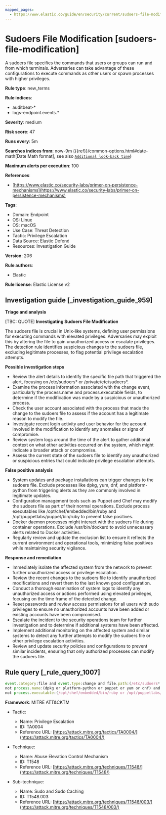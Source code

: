```yaml
---
mapped_pages:
  - https://www.elastic.co/guide/en/security/current/sudoers-file-modification.html
---
```


# Sudoers File Modification [sudoers-file-modification]

A sudoers file specifies the commands that users or groups can run and from which terminals. Adversaries can take advantage of these configurations to execute commands as other users or spawn processes with higher privileges.

**Rule type**: new_terms

**Rule indices**:

* auditbeat-*
* logs-endpoint.events.*

**Severity**: medium

**Risk score**: 47

**Runs every**: 5m

**Searches indices from**: now-9m ({{ref}}/common-options.html#date-math[Date Math format], see also [`Additional look-back time`](docs-content://solutions/security/detect-and-alert/create-detection-rule.md#rule-schedule))

**Maximum alerts per execution**: 100

**References**:

* [https://www.elastic.co/security-labs/primer-on-persistence-mechanisms](https://www.elastic.co/security-labs/primer-on-persistence-mechanisms)

**Tags**:

* Domain: Endpoint
* OS: Linux
* OS: macOS
* Use Case: Threat Detection
* Tactic: Privilege Escalation
* Data Source: Elastic Defend
* Resources: Investigation Guide

**Version**: 206

**Rule authors**:

* Elastic

**Rule license**: Elastic License v2

## Investigation guide [_investigation_guide_959]

**Triage and analysis**

[TBC: QUOTE]
**Investigating Sudoers File Modification**

The sudoers file is crucial in Unix-like systems, defining user permissions for executing commands with elevated privileges. Adversaries may exploit this by altering the file to gain unauthorized access or escalate privileges. The detection rule identifies suspicious changes to the sudoers file, excluding legitimate processes, to flag potential privilege escalation attempts.

**Possible investigation steps**

* Review the alert details to identify the specific file path that triggered the alert, focusing on /etc/sudoers* or /private/etc/sudoers*.
* Examine the process information associated with the change event, particularly the process.name and process.executable fields, to determine if the modification was made by a suspicious or unauthorized process.
* Check the user account associated with the process that made the change to the sudoers file to assess if the account has a legitimate reason to modify the file.
* Investigate recent login activity and user behavior for the account involved in the modification to identify any anomalies or signs of compromise.
* Review system logs around the time of the alert to gather additional context on what other activities occurred on the system, which might indicate a broader attack or compromise.
* Assess the current state of the sudoers file to identify any unauthorized or suspicious entries that could indicate privilege escalation attempts.

**False positive analysis**

* System updates and package installations can trigger changes to the sudoers file. Exclude processes like dpkg, yum, dnf, and platform-python from triggering alerts as they are commonly involved in legitimate updates.
* Configuration management tools such as Puppet and Chef may modify the sudoers file as part of their normal operations. Exclude process executables like /opt/chef/embedded/bin/ruby and /opt/puppetlabs/puppet/bin/ruby to prevent false positives.
* Docker daemon processes might interact with the sudoers file during container operations. Exclude /usr/bin/dockerd to avoid unnecessary alerts related to Docker activities.
* Regularly review and update the exclusion list to ensure it reflects the current environment and operational tools, minimizing false positives while maintaining security vigilance.

**Response and remediation**

* Immediately isolate the affected system from the network to prevent further unauthorized access or privilege escalation.
* Review the recent changes to the sudoers file to identify unauthorized modifications and revert them to the last known good configuration.
* Conduct a thorough examination of system logs to identify any unauthorized access or actions performed using elevated privileges, focusing on the time frame of the detected change.
* Reset passwords and review access permissions for all users with sudo privileges to ensure no unauthorized accounts have been added or existing accounts have been compromised.
* Escalate the incident to the security operations team for further investigation and to determine if additional systems have been affected.
* Implement additional monitoring on the affected system and similar systems to detect any further attempts to modify the sudoers file or other privilege escalation activities.
* Review and update security policies and configurations to prevent similar incidents, ensuring that only authorized processes can modify the sudoers file.


## Rule query [_rule_query_1007]

```js
event.category:file and event.type:change and file.path:(/etc/sudoers* or /private/etc/sudoers*) and
not process.name:(dpkg or platform-python or puppet or yum or dnf) and
not process.executable:(/opt/chef/embedded/bin/ruby or /opt/puppetlabs/puppet/bin/ruby or /usr/bin/dockerd)
```

**Framework**: MITRE ATT&CKTM

* Tactic:

    * Name: Privilege Escalation
    * ID: TA0004
    * Reference URL: [https://attack.mitre.org/tactics/TA0004/](https://attack.mitre.org/tactics/TA0004/)

* Technique:

    * Name: Abuse Elevation Control Mechanism
    * ID: T1548
    * Reference URL: [https://attack.mitre.org/techniques/T1548/](https://attack.mitre.org/techniques/T1548/)

* Sub-technique:

    * Name: Sudo and Sudo Caching
    * ID: T1548.003
    * Reference URL: [https://attack.mitre.org/techniques/T1548/003/](https://attack.mitre.org/techniques/T1548/003/)



